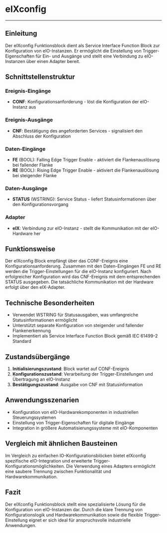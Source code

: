 # eIXconfig

* * * * * * * * * *

## Einleitung
Der eIXconfig Funktionsblock dient als Service Interface Function Block zur Konfiguration von eIO-Instanzen. Er ermöglicht die Einstellung von Trigger-Eigenschaften für Ein- und Ausgänge und stellt eine Verbindung zu eIO-Instanzen über einen Adapter bereit.

## Schnittstellenstruktur

### **Ereignis-Eingänge**
- **CONF**: Konfigurationsanforderung - löst die Konfiguration der eIO-Instanz aus

### **Ereignis-Ausgänge**
- **CNF**: Bestätigung des angeforderten Services - signalisiert den Abschluss der Konfiguration

### **Daten-Eingänge**
- **FE** (BOOL): Falling Edge Trigger Enable - aktiviert die Flankenauslösung bei fallender Flanke
- **RE** (BOOL): Rising Edge Trigger Enable - aktiviert die Flankenauslösung bei steigender Flanke

### **Daten-Ausgänge**
- **STATUS** (WSTRING): Service Status - liefert Statusinformationen über den Konfigurationsvorgang

### **Adapter**
- **eIX**: Verbindung zur eIO-Instanz - stellt die Kommunikation mit der eIO-Hardware her

## Funktionsweise
Der eIXconfig Block empfängt über das CONF-Ereignis eine Konfigurationsanforderung. Zusammen mit den Daten-Eingängen FE und RE werden die Trigger-Einstellungen für die eIO-Instanz konfiguriert. Nach erfolgreicher Konfiguration wird das CNF-Ereignis mit dem entsprechenden STATUS ausgegeben. Die tatsächliche Kommunikation mit der Hardware erfolgt über den eIX-Adapter.

## Technische Besonderheiten
- Verwendet WSTRING für Statusausgaben, was umfangreiche Statusinformationen ermöglicht
- Unterstützt separate Konfiguration von steigender und fallender Flankenerkennung
- Implementiert als Service Interface Function Block gemäß IEC 61499-2 Standard

## Zustandsübergänge
1. **Initialisierungszustand**: Block wartet auf CONF-Ereignis
2. **Konfigurationszustand**: Verarbeitung der Trigger-Einstellungen und Übertragung an eIO-Instanz
3. **Bestätigungszustand**: Ausgabe von CNF mit Statusinformation

## Anwendungsszenarien
- Konfiguration von eIO-Hardwarekomponenten in industriellen Steuerungssystemen
- Einstellung von Trigger-Eigenschaften für digitale Eingänge
- Integration in größere Automatisierungssysteme mit eIO-Komponenten

## Vergleich mit ähnlichen Bausteinen
Im Vergleich zu einfachen IO-Konfigurationsblöcken bietet eIXconfig spezifische eIO-Integration und erweiterte Trigger-Konfigurationsmöglichkeiten. Die Verwendung eines Adapters ermöglicht eine saubere Trennung zwischen Funktionalität und Hardwarekommunikation.

## Fazit
Der eIXconfig Funktionsblock stellt eine spezialisierte Lösung für die Konfiguration von eIO-Instanzen dar. Durch die klare Trennung von Konfigurationslogik und Hardwarekommunikation sowie die flexible Trigger-Einstellung eignet er sich ideal für anspruchsvolle industrielle Anwendungen.